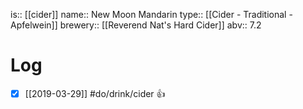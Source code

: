 is:: [[cider]]
name:: New Moon Mandarin
type:: [[Cider - Traditional - Apfelwein]]
brewery:: [[Reverend Nat's Hard Cider]]
abv:: 7.2

# Log
- [x] [[2019-03-29]] #do/drink/cider 👍
